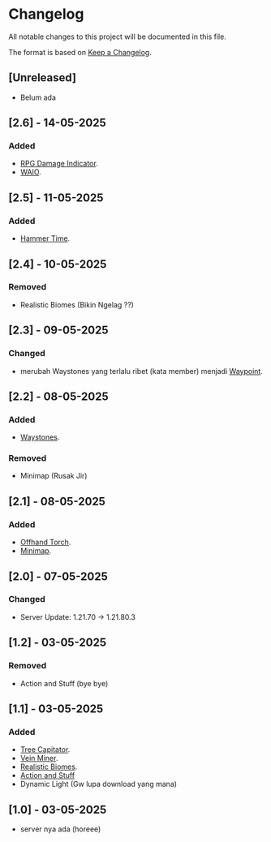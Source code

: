 # Changelog

All notable changes to this project will be documented in this file.

The format is based on [Keep a Changelog](https://keepachangelog.com/en/1.1.0/).

## [Unreleased]

- Belum ada

## [2.6] - 14-05-2025

### Added

- [RPG Damage Indicator](https://www.curseforge.com/minecraft-bedrock/addons/rpg-damage-indicator).
- [WAIO](https://www.curseforge.com/minecraft-bedrock/addons/what-am-i-observing).
  
## [2.5] - 11-05-2025

### Added

- [Hammer Time](https://www.curseforge.com/minecraft-bedrock/addons/mininghammers-addon).

## [2.4] - 10-05-2025

### Removed

- Realistic Biomes (Bikin Ngelag ??)
  
## [2.3] - 09-05-2025

### Changed

- merubah Waystones yang terlalu ribet (kata member) menjadi [Waypoint](https://www.curseforge.com/minecraft-bedrock/addons/multiplayer-waypoint-system-cf).

## [2.2] - 08-05-2025

### Added

- [Waystones](https://www.curseforge.com/minecraft-bedrock/addons/simple-waystone-addon).

### Removed

- Minimap (Rusak Jir)

## [2.1] - 08-05-2025

### Added

- [Offhand Torch](https://www.curseforge.com/minecraft-bedrock/addons/torch-offhand-addon).
- [Minimap](https://www.curseforge.com/minecraft-bedrock/addons/minimap-addon).

## [2.0] - 07-05-2025

### Changed

- Server Update: 1.21.70 -> 1.21.80.3

## [1.2] - 03-05-2025

### Removed

- Action and Stuff (bye bye)

## [1.1] - 03-05-2025

### Added

- [Tree Capitator](https://www.curseforge.com/minecraft-bedrock/addons/raiyons-tree-capitator-addon).
- [Vein Miner](https://mcpedl.com/yet-another-vein-miner/).
- [Realistic Biomes](https://www.nexusmods.com/minecraftbedrockedition/mods/67).
- [Action and Stuff](https://www.nexusmods.com/minecraftbedrockedition/mods/38?tab=description)
- Dynamic Light (Gw lupa download yang mana)

## [1.0] - 03-05-2025

- server nya ada (horeee)
